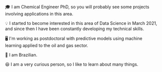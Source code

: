 🎓 I am Chemical Engineer PhD, so you will probably see some projects involving applications in this area.

💡 I started to become interested in this area of Data Science in March 2021, and since then I have been constantly developing my technical skills.

🖥️ I'm working as postdoctoral with predictive models using machine learning applied to the oil and gas sector.

🏡 I am Brazilian.

😆 I am a very curious person, so I like to learn about many things.


